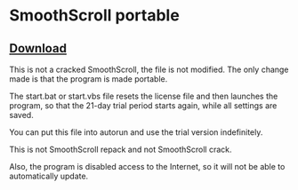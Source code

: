 # SmoothScroll portable
## [Download](https://github.com/gmankab/portable-soft/releases/download/SmoothScroll/SmoothScroll-Portable.zip)

This is not a cracked SmoothScroll,
the file is not modified.
The only change made is that the program is made portable.

The start.bat or start.vbs file resets the license file
and then launches the program,
so that the 21-day trial period starts again,
while all settings are saved.

You can put this file into autorun
and use the trial version indefinitely.

This is  not SmoothScroll repack
and not SmoothScroll crack.

Also, the program is disabled access to the Internet, so it will not be able to automatically update.

